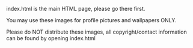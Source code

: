 index.html is the main HTML page, please go there first.


You may use these images for profile pictures and wallpapers ONLY.

Please do NOT distribute these images, all copyright/contact information can be found by opening index.html